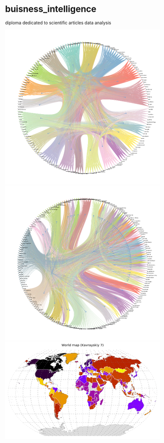 # buisness_intelligence
diploma dedicated to scientific articles data analysis

![](data/kclustern.png)
![](data/cclustern.png)
![](data/worldmap.png)
